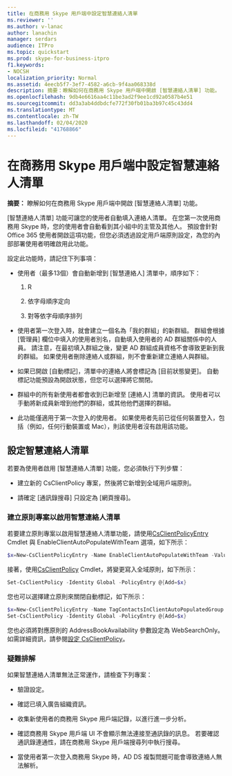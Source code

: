 ```yaml
---
title: 在商務用 Skype 用戶端中設定智慧連絡人清單
ms.reviewer: ''
ms.author: v-lanac
author: lanachin
manager: serdars
audience: ITPro
ms.topic: quickstart
ms.prod: skype-for-business-itpro
f1.keywords:
- NOCSH
localization_priority: Normal
ms.assetid: 4eecb5f7-3ef7-4582-a6cb-9f4aa068338d
description: 摘要：瞭解如何在商務用 Skype 用戶端中開啟 [智慧連絡人清單] 功能。
ms.openlocfilehash: 9db4e6616aa4c11be3ad2f9ee1cd92a0587b4e51
ms.sourcegitcommit: dd3a3ab4ddbdcfe772f30fb01ba3b97c45c43dd4
ms.translationtype: MT
ms.contentlocale: zh-TW
ms.lasthandoff: 02/04/2020
ms.locfileid: "41768866"
---
```

# <a name="configure-smart-contacts-list-in-skype-for-business-clients"></a>在商務用 Skype 用戶端中設定智慧連絡人清單

**摘要：** 瞭解如何在商務用 Skype 用戶端中開啟 [智慧連絡人清單] 功能。

[智慧連絡人清單] 功能可讓您的使用者自動填入連絡人清單。 在您第一次使用商務用 Skype 時，您的使用者會自動看到其小組中的主管及其他人。 預設會針對 Office 365 使用者開啟這項功能，但您必須透過設定用戶端原則設定，為您的內部部署使用者明確啟用此功能。

設定此功能時，請記住下列事項：

- 使用者（最多13個）會自動新增到 [智慧連絡人] 清單中，順序如下：

  1. R

  2. 依字母順序定向

  3. 對等依字母順序排列

- 使用者第一次登入時，就會建立一個名為「我的群組」的新群組。 群組會根據 [管理員] 欄位中填入的使用者別名，自動填入使用者的 AD 群組關係中的人員。 請注意，在最初填入群組之後，變更 AD 群組成員資格不會導致更新到我的群組。 如果使用者刪除連絡人或群組，則不會重新建立連絡人與群組。 

- 如果已開啟 [自動標記]，清單中的連絡人將會標記為 [目前狀態變更]。 自動標記功能預設為開啟狀態，但您可以選擇將它關閉。 

- 群組中的所有新使用者都會收到已新增至 [連絡人] 清單的資訊。 使用者可以手動將新成員新增到他們的群組，或其他他們選擇的群組。

- 此功能僅適用于第一次登入的使用者。 如果使用者先前已從任何裝置登入，包括（例如，任何行動裝置或 Mac），則該使用者沒有啟用該功能。

## <a name="configure-smart-contacts-list"></a>設定智慧連絡人清單

若要為使用者啟用 [智慧連絡人清單] 功能，您必須執行下列步驟： 

- 建立新的 CsClientPolicy 專案，然後將它新增到全域用戶端原則。 

- 請確定 [通訊錄搜尋] 只設定為 [網頁搜尋]。

### <a name="create-a-policy-entry-to-enable-smart-contacts-list"></a>建立原則專案以啟用智慧連絡人清單

若要建立原則專案以啟用智慧連絡人清單功能，請使用[CsClientPolicyEntry](https://docs.microsoft.com/powershell/module/skype/new-csclientpolicyentry?view=skype-ps) Cmdlet 與 EnableClientAutoPopulateWithTeam 選項，如下所示：

```powershell
$x=New-CsClientPolicyEntry -Name EnableClientAutoPopulateWithTeam -Value $True
```

接著，使用[CsClientPolicy](https://docs.microsoft.com/powershell/module/skype/set-csclientpolicy?view=skype-ps) Cmdlet，將變更寫入全域原則，如下所示：

```powershell
Set-CsClientPolicy -Identity Global -PolicyEntry @{Add=$x}
```

您也可以選擇建立原則來關閉自動標記，如下所示：

```powershell
$x=New-CsClientPolicyEntry -Name TagContactsInClientAutoPopulatedGroup -Value $False
Set-CsClientPolicy -Identity Global -PolicyEntry @{Add=$x}
```

您也必須將對應原則的 AddressBookAvailability 參數設定為 WebSearchOnly。 如需詳細資訊，請參閱[設定 CsClientPolicy](https://docs.microsoft.com/powershell/module/skype/set-csclientpolicy?view=skype-ps)。 

### <a name="troubleshoot"></a>疑難排解

如果智慧連絡人清單無法正常運作，請檢查下列專案：

- 驗證設定。 

- 確認已填入廣告組織資訊。

- 收集新使用者的商務用 Skype 用戶端記錄，以進行進一步分析。

- 確認商務用 Skype 用戶端 UI 不會顯示無法連接至通訊錄的訊息。 若要確認通訊錄連通性，請在商務用 Skype 用戶端搜尋列中執行搜尋。

- 當使用者第一次登入商務用 Skype 時，AD DS 複製問題可能會導致連絡人無法解析。


